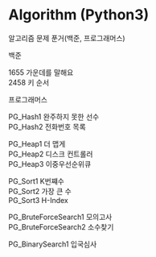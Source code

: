 # Algorithm (Python3)
알고리즘 문제 푼거(백준, 프로그래머스)

백준

1655 가운데를 말해요   
2458 키 순서


프로그래머스

PG_Hash1 완주하지 못한 선수   
PG_Hash2 전화번호 목록    

PG_Heap1 더 맵게   
PG_Heap2 디스크 컨트롤러   
PG_Heap3 이중우선순위큐    

PG_Sort1 K번쨰수   
PG_Sort2 가장 큰 수   
PG_Sort3 H-Index    

PG_BruteForceSearch1 모의고사   
PG_BruteForceSearch2 소수찾기   

PG_BinarySearch1 입국심사   
